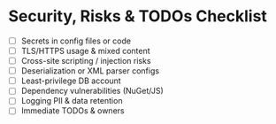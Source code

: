 # Security, Risks & TODOs Checklist

- [ ] Secrets in config files or code
- [ ] TLS/HTTPS usage & mixed content
- [ ] Cross-site scripting / injection risks
- [ ] Deserialization or XML parser configs
- [ ] Least-privilege DB account
- [ ] Dependency vulnerabilities (NuGet/JS)
- [ ] Logging PII & data retention
- [ ] Immediate TODOs & owners
